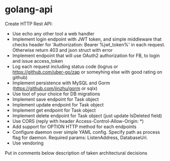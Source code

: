# golang-api

Create HTTP Rest API:

- Use echo any other tool a web handler
- Implement login endpoint with JWT token, and simple middleware that checks header for 'Authorization: Bearer %jwt_token%' in each request. Otherwise return 403 and json struct with error
- Implement endpoint that will use OAuth2 authorization for FB, to login and issue access_token
- Log each request including status code (logrus or https://github.com/uber-go/zap or someyhing else with good rating on github)
- Implement persistence with MySQL and Gorm (https://github.com/jinzhu/gorm or sqlx)
- Use tool of your choice for DB migrations
- Implement save endpoint for Task object
- Implement update endpoint for Task object
- Implement get endpoint for Task object
- Implement delete endpoint for Task object (just update IsDeleted field)
- Use CORS (reply with header Access-Control-Allow-Origin: *)
- Add support for OPTION HTTP method for each endpoints
- Configure daemon over simple YAML config. Specify path as process flag for daemon. Required params: ListenAddress, DatabaseUri.
- Use vendoring

Put in comments below description of taken architectural decisions
